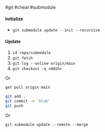 #git #cheat #submodule

#### Initialize
-   `git submodule update --init --recursive`

#### [](https://github.com/resema/cheatsheets/blob/main/git.md#update-)Update
1.  `cd repo/submodule`
2.  `git fetch`
3.  `git log --online origin/main`
4.  `git checkout -q <HASh>`

Or

```sh
get pull origin main

git add .
git commit -m 'blub'
git push
```

Or

`git submodule update --remote --merge`